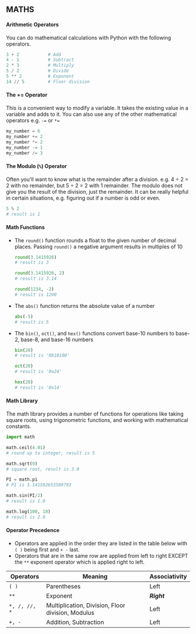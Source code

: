 ## MATHS
  #### Arithmetic Operators
  You can do mathematical calculations with Python with the following operators.
  ```python
  3 + 2           # Add
  4 - 1           # Subtract
  2 * 3           # Multiply
  5 / 2           # Divide
  5 ** 2          # Exponent
  14 // 5         # Floor division
  ```
      
  #### The += Operator
  This is a convenient way to modify a variable. It takes the existing value in a variable and adds to it. You can also use any of the other mathematical operators e.g. `-=` or `*=`
  ```python
  my_number = 6
  my_number += 2
  my_number *= 2
  my_number -= 1
  my_number /= 3
  ```
  
  #### The Modulo (`%`) Operator
  Often you'll want to know what is the remainder after a division. e.g. 4 ÷ 2 = 2 with no remainder, but 5 ÷ 2 = 2 with 1 remainder. The modulo does not give you the result of the division, just the remainder. It can be really helpful in certain situations, e.g. figuring out if a number is odd or even.
  ```python
  5 % 2
  # result is 1
  ```
  
  #### Math Functions
  - The `round()` function rounds a float to the given number of decimal places. Passing `round()` a negative argument results in multiples of 10
    ```python
    round(3.1415926)
    # result is 3
    
    round(3.1415926, 2)
    # result is 3.14
    
    round(1234, -2)
    # result is 1200
    ```
  
  - The `abs()` function returns the absolute value of a number
    ```python
    abs(-5)
    # result is 5
    ```
  
  - The `bin()`, `oct()`, and `hex()` functions convert base-10 numbers to base-2, base-8, and base-16 numbers
    ```python
    bin(20)
    # result is '0b10100'
    
    oct(20)
    # result is '0o24'
    
    hex(20)
    # result is '0x14'
    ```

  #### Math Library
  The math library provides a number of functions for operations like taking square roots, using trigonometric functions, and working with mathematical constants.
  ```python
  import math
  
  math.ceil(4.01)
  # round up to integer, result is 5
  
  math.sqrt(9)
  # square root, result is 3.0
  
  PI = math.pi
  # PI is 3.141592653589793
  
  math.sin(PI/2)
  # result is 1.0
  
  math.log(100, 10)
  # result is 2.0
  ```

  #### Operator Precedence
  - Operators are applied in the order they are listed in the table below with `( )` being first and `+ -` last. 
  - Operators that are in the same row are applied from left to right EXCEPT the `**` exponent operator which is applied right to left.
  
  Operators | Meaning | Associativity
  --- | --- | ---
  `( )` | Parentheses | Left
  `**` | Exponent | ***Right***
  `*, /, //, *` | Multiplication, Division, Floor division, Modulus | Left
  `+, -` | Addition, Subtraction | Left
  
